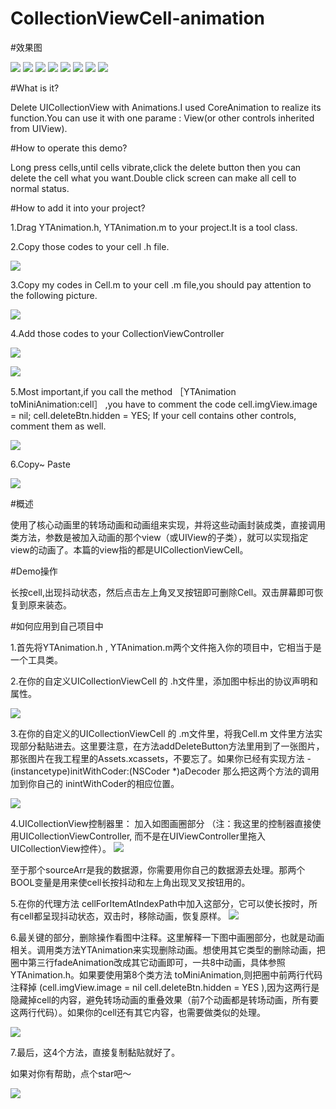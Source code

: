 # CollectionViewCell-animation
#效果图

![](http://image18-c.poco.cn/mypoco/myphoto/20160521/20/17914753420160521200730070_640.jpg?310x552_110) ![](http://image18-c.poco.cn/mypoco/myphoto/20160521/19/17914753420160521194155029_640.jpg?310x556_110) ![](http://image18-c.poco.cn/mypoco/myphoto/20160521/19/17914753420160521194217069_640.jpg?308x558_110)
![](http://image18-c.poco.cn/mypoco/myphoto/20160521/19/17914753420160521194234078_640.jpg?306x558_110)
![](http://image18-c.poco.cn/mypoco/myphoto/20160521/19/1791475342016052119424909_640.jpg?300x530_110)  ![](http://image18-c.poco.cn/mypoco/myphoto/20160521/19/17914753420160521194312075_640.jpg?306x552_110)
![](http://image18-c.poco.cn/mypoco/myphoto/20160521/19/17914753420160521194327083_640.jpg?310x558_110) ![](http://image18-c.poco.cn/mypoco/myphoto/20160521/20/17914753420160521202010073_640.jpg?312x554_110)

#What is it?

Delete UICollectionView with Animations.I used CoreAnimation to realize its function.You can use it with one parame : View(or other controls inherited from UIView).

#How to operate this demo?

Long press cells,until cells  vibrate,click the delete button then you can delete the cell what you want.Double click screen can make all cell to normal status.

#How to add it into your project?

1.Drag YTAnimation.h, YTAnimation.m to your project.It is a tool class.

2.Copy those codes to your cell   .h file.

![](http://img.blog.csdn.net/20160521192508379)

3.Copy my codes in Cell.m to your cell  .m file,you should pay attention to the following picture.

![](http://img.blog.csdn.net/20160521192533907)

4.Add those codes to your CollectionViewController

![](http://img.blog.csdn.net/20160521192626299)
   
![](http://img.blog.csdn.net/20160521192803083)

5.Most important,if you  call the method  ［YTAnimation toMiniAnimation:cell］  ,you have to comment the code   cell.imgView.image = nil; cell.deleteBtn.hidden = YES; If your cell contains other controls, comment them as well.

![](http://image18-c.poco.cn/mypoco/myphoto/20160522/15/17914753420160522151006077_640.jpg?624x449_130)

6.Copy~ Paste

![](http://img.blog.csdn.net/20160521193028053)

#概述

使用了核心动画里的转场动画和动画组来实现，并将这些动画封装成类，直接调用类方法，参数是被加入动画的那个view（或UIView的子类），就可以实现指定view的动画了。本篇的view指的都是UICollectionViewCell。

#Demo操作

长按cell,出现抖动状态，然后点击左上角叉叉按钮即可删除Cell。双击屏幕即可恢复到原来装态。

#如何应用到自己项目中

   1.首先将YTAnimation.h , YTAnimation.m两个文件拖入你的项目中，它相当于是一个工具类。
   
   2.在你的自定义UICollectionViewCell 的 .h文件里，添加图中标出的协议声明和属性。
   
   ![](http://img.blog.csdn.net/20160521192508379)
  
   3.在你的自定义的UICollectionViewCell 的 .m文件里，将我Cell.m 文件里方法实现部分黏贴进去。这里要注意，在方法addDeleteButton方法里用到了一张图片，那张图片在我工程里的Assets.xcassets，不要忘了。如果你已经有实现方法 - (instancetype)initWithCoder:(NSCoder *)aDecoder 那么把这两个方法的调用加到你自己的 inintWithCoder的相应位置。 
   
   ![](http://img.blog.csdn.net/20160521192533907)
  
   4.UICollectionView控制器里： 加入如图画圈部分 （注：我这里的控制器直接使用UICollectionViewController, 而不是在UIViewController里拖入 UICollectionView控件）。 
   ![](http://img.blog.csdn.net/20160521192626299)
   
   至于那个sourceArr是我的数据源，你需要用你自己的数据源去处理。那两个BOOL变量是用来使cell长按抖动和左上角出现叉叉按钮用的。
 
   5.在你的代理方法 cellForItemAtIndexPath中加入这部分，它可以使长按时，所有cell都呈现抖动状态，双击时，移除动画，恢复原样。 
   ![](http://img.blog.csdn.net/20160521192803083)
 
   6.最关键的部分，删除操作看图中注释。这里解释一下图中画圈部分，也就是动画相关。调用类方法YTAnimation来实现删除动画。想使用其它类型的删除动画，把圈中第三行fadeAnimation改成其它动画即可，一共8中动画，具体参照YTAnimation.h。如果要使用第8个类方法 toMiniAnimation,则把圈中前两行代码注释掉 (cell.imgView.image = nil cell.deleteBtn.hidden = YES ),因为这两行是隐藏掉cell的内容，避免转场动画的重叠效果（前7个动画都是转场动画，所有要这两行代码）。如果你的cell还有其它内容，也需要做类似的处理。 
   
   ![](http://img.blog.csdn.net/20160521192923398)
 
   7.最后，这4个方法，直接复制黏贴就好了。
   
   如果对你有帮助，点个star吧～
   
   ![](http://img.blog.csdn.net/20160521193028053)
